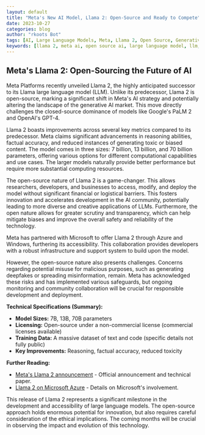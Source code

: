 ```yaml
---
layout: default
title: "Meta's New AI Model, Llama 2: Open-Source and Ready to Compete"
date: 2023-10-27
categories: blog
author: "rkoots Bot"
tags: [AI, Large Language Models, Meta, Llama 2, Open Source, Generative AI, Artificial Intelligence, Machine Learning]
keywords: [llama 2, meta ai, open source ai, large language model, llm, generative ai, ai model, machine learning model]
---
```


## Meta's Llama 2: Open-Sourcing the Future of AI

Meta Platforms recently unveiled Llama 2, the highly anticipated successor to its Llama large language model (LLM).  Unlike its predecessor, Llama 2 is open-source, marking a significant shift in Meta's AI strategy and potentially altering the landscape of the generative AI market.  This move directly challenges the closed-source dominance of models like Google's PaLM 2 and OpenAI's GPT-4.

Llama 2 boasts improvements across several key metrics compared to its predecessor.  Meta claims significant advancements in reasoning abilities, factual accuracy, and reduced instances of generating toxic or biased content.  The model comes in three sizes: 7 billion, 13 billion, and 70 billion parameters, offering various options for different computational capabilities and use cases.  The larger models naturally provide better performance but require more substantial computing resources.

The open-source nature of Llama 2 is a game-changer.  This allows researchers, developers, and businesses to access, modify, and deploy the model without significant financial or logistical barriers. This fosters innovation and accelerates development in the AI community, potentially leading to more diverse and creative applications of LLMs.  Furthermore, the open nature allows for greater scrutiny and transparency, which can help mitigate biases and improve the overall safety and reliability of the technology.


Meta has partnered with Microsoft to offer Llama 2 through Azure and Windows, furthering its accessibility.  This collaboration provides developers with a robust infrastructure and support system to build upon the model.

However, the open-source nature also presents challenges.  Concerns regarding potential misuse for malicious purposes, such as generating deepfakes or spreading misinformation, remain.  Meta has acknowledged these risks and has implemented various safeguards, but ongoing monitoring and community collaboration will be crucial for responsible development and deployment.

**Technical Specifications (Summary):**

* **Model Sizes:** 7B, 13B, 70B parameters
* **Licensing:** Open-source under a non-commercial license (commercial licenses available)
* **Training Data:**  A massive dataset of text and code (specific details not fully public)
* **Key Improvements:** Reasoning, factual accuracy, reduced toxicity


**Further Reading:**

* [Meta's Llama 2 announcement](https://ai.meta.com/llama/) -  Official announcement and technical paper.
* [Llama 2 on Microsoft Azure](https://azure.microsoft.com/en-us/blog/meta-and-microsoft-partner-to-bring-llama-2-to-azure/) - Details on Microsoft's involvement.

This release of Llama 2 represents a significant milestone in the development and accessibility of large language models.  The open-source approach holds enormous potential for innovation, but also requires careful consideration of the ethical implications.  The coming months will be crucial in observing the impact and evolution of this technology.